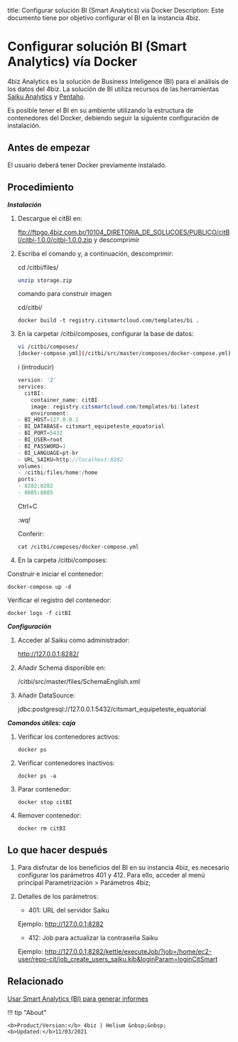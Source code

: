 title: Configurar solución BI (Smart Analytics) vía Docker
Description: Este documento tiene por objetivo configurar el BI en la instancia 4biz.
# Configurar solución BI (Smart Analytics) vía Docker

4biz Analytics es la solución de Business Inteligence (BI) para el análisis de los
datos del 4biz. La solución de BI utiliza recursos de las herramientas [Saiku
Analytics](https://www.meteorite.bi/products/saiku-reporting) y [Pentaho](https://www.hitachivantara.com/go/pentaho.html).

Es posible tener el BI en su ambiente utilizando la estructura de contenedores del
Docker, debiendo seguir la siguiente configuración de instalación.

Antes de empezar
----------------

El usuario deberá tener Docker previamente instalado. 


Procedimiento
------------

***Instalación***

1.  Descargue el citBI en:

    ftp://ftpgo.4biz.com.br/10104_DIRETORIA_DE_SOLUCOES/PUBLICO/citBI/citbi-1.0.0/citbi-1.0.0.zip y descomprimir

1.  Escriba el comando y, a continuación, descomprimir:

    
    cd /citbi/files/
    
    ```sh
    unzip storage.zip
    ```
    comando para construir imagen
    
    cd/citbi/
    
    ```
    docker build -t registry.citsmartcloud.com/templates/bi .
    ```
    
1.  En la carpetar /citbi/composes, configurar la base de datos:
    ```sh
    vi /citbi/composes/
    [docker-compose.yml](/citbi/src/master/composes/docker-compose.yml)
    ```
    
    i (introducir)

    ```java
    version: '2'
    services:
      citBI:
        container_name: citBI
        image: registry.citsmartcloud.com/templates/bi:latest
        environment:
    - BI_HOST=127.0.0.1
    - BI_DATABASE= citsmart_equipeteste_equatorial
    - BI_PORT=5432
    - BI_USER=root
    - BI_PASSWORD=1
    - BI_LANGUAGE=pt-br
    - URL_SAIKU=http://localhost:8282
    volumes:
    - /citbi/files/home:/home
    ports:
    - 8282:8282
    - 8085:8085
    ```

    Ctrl+C

    :wq!
    
    Conferir:

    ```
    cat /citbi/composes/docker-compose.yml
    ```

1.  En la carpeta /citbi/composes:

Construir e iniciar el contenedor:

```
docker-compose up -d
```

Verificar el registro del contenedor:

```
docker logs -f citBI
```

***Configuración***

1.  Acceder al Saiku como administrador:

    <http://127.0.0.1:8282/>

2.  Añadir Schema disponible en:

      /citbi/src/master/files/SchemaEnglish.xml

3.  Añadir DataSource:

    jdbc:postgresql://127.0.0.1:5432/citsmart_equipeteste_equatorial

***Comandos útiles: caja***

1.  Verificar los contenedores activos:

    ```
    docker ps
    ```

1.  Verificar contenedores inactivos:
    
    ```
    docker ps -a
    ```

1.  Parar contenedor:
    
    ```
    docker stop citBI
    ```

1.  Remover contenedor:
    ```
    docker rm citBI
    ```

Lo que hacer después
------------------

1. Para disfrutar de los beneficios del BI en su instancia 4biz, es necesario
configurar los parámetros 401 y 412. Para ello, acceder al menú principal
Parametrización \> Parámetros 4biz;

2. Detalles de los parámetros:

    -   401: URL del servidor Saiku

    Ejemplo: http://127.0.0.1:8282

    -   412: Job para actualizar la contraseña Saiku

    Ejemplo:
    http://127.0.0.1:8282/kettle/executeJob/?job=/home/ec2-user/repo-cit/job_create_users_saiku.kjb&loginParam=loginCitSmart


Relacionado
-----------

[Usar Smart Analytics (BI) para generar informes](/es-es/4biz-helium/additional-features/smart-analytics/use-bi-solution.html)



!!! tip "About"

    <b>Product/Version:</b> 4biz | Helium &nbsp;&nbsp;
    <b>Updated:</b>11/03/2021
